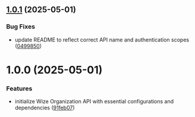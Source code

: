 ## [1.0.1](https://github.com/wize-works/wize-organization/compare/v1.0.0...v1.0.1) (2025-05-01)


### Bug Fixes

* update README to reflect correct API name and authentication scopes ([0499850](https://github.com/wize-works/wize-organization/commit/049985027ec66d57ccee8399f2f8ab62f0edbba8))

# 1.0.0 (2025-05-01)


### Features

* initialize Wize Organization API with essential configurations and dependencies ([91feb07](https://github.com/wize-works/wize-organization/commit/91feb071d6b4f55b1c008b6a9910ded5edd39ec3))
